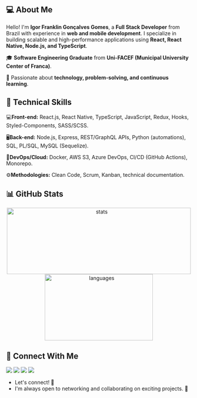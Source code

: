 ## 💻 About Me

Hello! I'm **Igor Franklin Gonçalves Gomes**, a **Full Stack Developer** from Brazil with experience in **web and mobile development**. I specialize in building scalable and high-performance applications using **React, React Native, Node.js, and TypeScript**.

🎓 **Software Engineering Graduate** from **Uni-FACEF (Municipal University Center of Franca)**.

🚀 Passionate about **technology, problem-solving, and continuous learning**.

## 🔧 Technical Skills  

💻**Front-end:** React.js, React Native, TypeScript, JavaScript, Redux, Hooks, Styled-Components, SASS/SCSS.

🖥**Back-end:** Node.js, Express, REST/GraphQL APIs, Python (automations), SQL, PL/SQL, MySQL (Sequelize).

📱**DevOps/Cloud:** Docker, AWS S3, Azure DevOps, CI/CD (GitHub Actions), Monorepo.

⚙**Methodologies:** Clean Code, Scrum, Kanban, technical documentation.

## 📊 GitHub Stats

<div align="center">
  <img height="180rem" width="500rem" src="https://github-readme-stats.vercel.app/api?username=igorfggomes&hide=issues,contribs&include_all_commits=true&show_icons=true&count_private=true" alt="stats" title="stats"/>
  <img height="180rem" width="294rem" src="https://github-readme-stats.vercel.app/api/top-langs/?username=igorfggomes&layout=compact&langs_count=6&hide=ruby,makefile,starlark,c%2B%2B,Objective-C%2B%2B" alt="languages" title="languages"/>
</div>

## 🤝 Connect With Me

<div align="flex-start">
  <a href="https://www.linkedin.com/in/igorfggomes/"><img src="https://img.shields.io/badge/-igorfggomes-blue?style=flat-square&logo=Linkedin&logoColor=white"/></a>
  <a href="https://github.com/igorfggomes"><img src="https://img.shields.io/badge/-igorfggomes-000?style=flat-square&logo=Github&logoColor=white"/></a>
  <a href="https://api.whatsapp.com/send?phone=5535991923916&text=Hi!"><img src="https://img.shields.io/badge/-WhatsApp-4CA143?style=flat-square&labelColor=4CA143&logo=whatsapp&logoColor=white"/></a>
  <a href="mailto:igor.fggomes@hotmail.com"><img src="https://img.shields.io/badge/-igor.fggomes@hotmail.com-0078d4?style=flat-square&logo=microsoft-outlook&logoColor=white"/></a>
</div>

- Let's connect! 📩 
- I'm always open to networking and collaborating on exciting projects. 🚀
